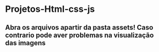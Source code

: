 # Projetos-Html-css-js

## Abra os arquivos apartir da pasta assets! Caso contrario pode aver problemas na visualização das imagens